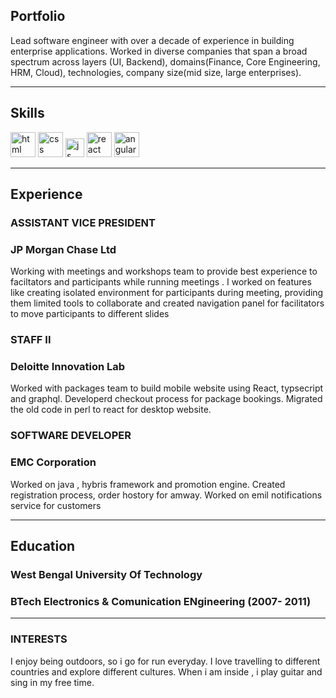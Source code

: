 ## Portfolio

Lead software engineer with over a decade of experience in building enterprise applications. Worked in diverse companies that span a broad spectrum across layers (UI, Backend), domains(Finance, Core Engineering, HRM, Cloud), technologies, company size(mid size, large enterprises).

---

## Skills

<p align='left'>
  <img src="https://upload.wikimedia.org/wikipedia/commons/thumb/6/61/HTML5_logo_and_wordmark.svg/2048px-HTML5_logo_and_wordmark.svg.png" alt="html" width="40" height="40">
  <img src='https://upload.wikimedia.org/wikipedia/commons/thumb/d/d5/CSS3_logo_and_wordmark.svg/1200px-CSS3_logo_and_wordmark.svg.png' alt="css" width="40" height="40">
  <img src='https://upload.wikimedia.org/wikipedia/commons/6/6a/JavaScript-logo.png' height='30' width='auto' alt="js">
   <img src="https://upload.wikimedia.org/wikipedia/commons/thumb/a/a7/React-icon.svg/1280px-React-icon.svg.png" alt="react" width="auto" height="40"/>
   <img src="https://angular.io/assets/images/logos/angular/angular.svg" alt="angular" width="40" height="40"/>
</p>

---

## Experience

### **ASSISTANT VICE PRESIDENT**
### JP Morgan Chase Ltd

Working with meetings and workshops team to provide best experience to faciltators and participants while running meetings . I worked on features like creating isolated environment for participants during meeting, providing them limited tools to collaborate and created navigation panel for facilitators to move participants to different slides

### **STAFF II**
### Deloitte Innovation Lab

Worked with packages team to build mobile website using React, typsecript and graphql. Developerd checkout process for package bookings. Migrated the old code in perl to react for desktop website.

### **SOFTWARE DEVELOPER**
### EMC Corporation

Worked on java , hybris framework and promotion engine. Created registration process, order hostory for amway. Worked on emil notifications service for customers

---

## Education

### **West Bengal University Of Technology**
### BTech Electronics & Comunication ENgineering (2007- 2011)

---

### INTERESTS

I enjoy being outdoors, so i go for run everyday. I love travelling to different countries and explore different cultures. When i am inside , i play guitar and sing in my free time.
